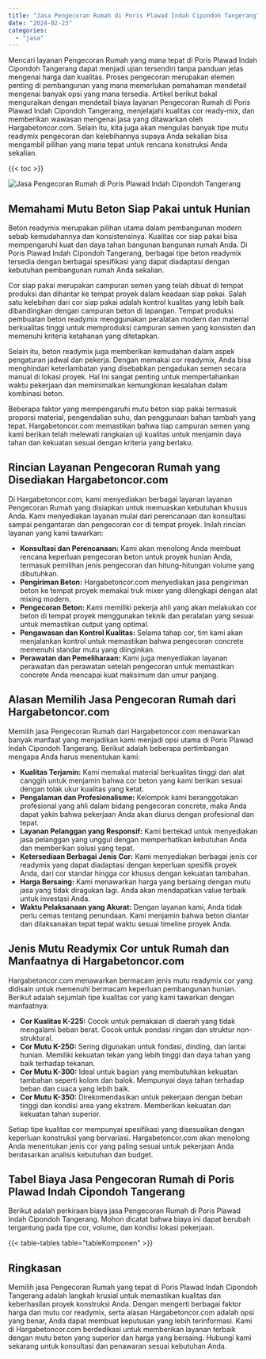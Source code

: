 ```yaml
---
title: "Jasa Pengecoran Rumah di Poris Plawad Indah Cipondoh Tangerang"
date: "2024-02-23"
categories: 
  - "jasa"
---
```



Mencari layanan Pengecoran Rumah yang mana tepat di Poris Plawad Indah Cipondoh Tangerang dapat menjadi ujian tersendiri tanpa panduan jelas mengenai harga dan kualitas. Proses pengecoran merupakan elemen penting di pembangunan yang mana memerlukan pemahaman mendetail mengenai banyak opsi yang mana tersedia. Artikel berikut bakal menguraikan dengan mendetail biaya layanan Pengecoran Rumah di Poris Plawad Indah Cipondoh Tangerang, menjelajahi kualitas cor ready-mix, dan memberikan wawasan mengenai jasa yang ditawarkan oleh Hargabetoncor.com. Selain itu, kita juga akan mengulas banyak tipe mutu readymix pengecoran dan kelebihannya supaya Anda sekalian bisa mengambil pilihan yang mana tepat untuk rencana konstruksi Anda sekalian.

{{< toc >}}

![Jasa Pengecoran Rumah di Poris Plawad Indah Cipondoh Tangerang](https://hargareadymixid.github.io/hbc/readymix-hbc%20(15).png)

## Memahami Mutu Beton Siap Pakai untuk Hunian

Beton readymix merupakan pilihan utama dalam pembangunan modern sebab kemudahannya dan konsistensinya. Kualitas cor siap pakai bisa mempengaruhi kuat dan daya tahan bangunan bangunan rumah Anda. Di Poris Plawad Indah Cipondoh Tangerang, berbagai tipe beton readymix tersedia dengan berbagai spesifikasi yang dapat diadaptasi dengan kebutuhan pembangunan rumah Anda sekalian.

Cor siap pakai merupakan campuran semen yang telah dibuat di tempat produksi dan dihantar ke tempat proyek dalam keadaan siap pakai. Salah satu kelebihan dari cor siap pakai adalah kontrol kualitas yang lebih baik dibandingkan dengan campuran beton di lapangan. Tempat produksi pembuatan beton readymix menggunakan peralatan modern dan material berkualitas tinggi untuk memproduksi campuran semen yang konsisten dan memenuhi kriteria ketahanan yang ditetapkan.

Selain itu, beton readymix juga memberikan kemudahan dalam aspek pengaturan jadwal dan pekerja. Dengan memakai cor readymix, Anda bisa menghindari keterlambatan yang disebabkan pengadukan semen secara manual di lokasi proyek. Hal ini sangat penting untuk mempertahankan waktu pekerjaan dan meminimalkan kemungkinan kesalahan dalam kombinasi beton.

Beberapa faktor yang mempengaruhi mutu beton siap pakai termasuk proporsi material, pengendalian suhu, dan penggunaan bahan tambah yang tepat. Hargabetoncor.com memastikan bahwa tiap campuran semen yang kami berikan telah melewati rangkaian uji kualitas untuk menjamin daya tahan dan kekuatan sesuai dengan kriteria yang berlaku.

## Rincian Layanan Pengecoran Rumah yang Disediakan Hargabetoncor.com

Di Hargabetoncor.com, kami menyediakan berbagai layanan layanan Pengecoran Rumah yang disiapkan untuk memuaskan kebutuhan khusus Anda. Kami menyediakan layanan mulai dari perencanaan dan konsultasi sampai pengantaran dan pengecoran cor di tempat proyek. Inilah rincian layanan yang kami tawarkan:

- **Konsultasi dan Perencanaan:** Kami akan menolong Anda membuat rencana keperluan pengecoran beton untuk proyek hunian Anda, termasuk pemilihan jenis pengecoran dan hitung-hitungan volume yang dibutuhkan.
- **Pengiriman Beton:** Hargabetoncor.com menyediakan jasa pengiriman beton ke tempat proyek memakai truk mixer yang dilengkapi dengan alat mixing modern.
- **Pengecoran Beton:** Kami memiliki pekerja ahli yang akan melakukan cor beton di tempat proyek menggunakan teknik dan peralatan yang sesuai untuk memastikan output yang optimal.
- **Pengawasan dan Kontrol Kualitas:** Selama tahap cor, tim kami akan menjalankan kontrol untuk memastikan bahwa pengecoran concrete memenuhi standar mutu yang diinginkan.
- **Perawatan dan Pemeliharaan:** Kami juga menyediakan layanan perawatan dan perawatan setelah pengecoran untuk memastikan concrete Anda mencapai kuat maksimum dan umur panjang.

## Alasan Memilih Jasa Pengecoran Rumah dari Hargabetoncor.com

Memilih jasa Pengecoran Rumah dari Hargabetoncor.com menawarkan banyak manfaat yang menjadikan kami menjadi opsi utama di Poris Plawad Indah Cipondoh Tangerang. Berikut adalah beberapa pertimbangan mengapa Anda harus menentukan kami:

- **Kualitas Terjamin:** Kami memakai material berkualitas tinggi dan alat canggih untuk menjamin bahwa cor beton yang kami berikan sesuai dengan tolak ukur kualitas yang ketat.
- **Pengalaman dan Profesionalisme:** Kelompok kami beranggotakan profesional yang ahli dalam bidang pengecoran concrete, maka Anda dapat yakin bahwa pekerjaan Anda akan diurus dengan profesional dan tepat.
- **Layanan Pelanggan yang Responsif:** Kami bertekad untuk menyediakan jasa pelanggan yang unggul dengan memperhatikan kebutuhan Anda dan memberikan solusi yang tepat.
- **Ketersediaan Berbagai Jenis Cor:** Kami menyediakan berbagai jenis cor readymix yang dapat diadaptasi dengan keperluan spesifik proyek Anda, dari cor standar hingga cor khusus dengan kekuatan tambahan.
- **Harga Bersaing:** Kami menawarkan harga yang bersaing dengan mutu jasa yang tidak diragukan lagi. Anda akan mendapatkan value terbaik untuk investasi Anda.
- **Waktu Pelaksanaan yang Akurat:** Dengan layanan kami, Anda tidak perlu cemas tentang penundaan. Kami menjamin bahwa beton diantar dan dilaksanakan tepat tepat waktu sesuai timeline proyek Anda.

## Jenis Mutu Readymix Cor untuk Rumah dan Manfaatnya di Hargabetoncor.com

Hargabetoncor.com menawarkan bermacam jenis mutu readymix cor yang didisain untuk memenuhi bermacam keperluan pembangunan hunian. Berikut adalah sejumlah tipe kualitas cor yang kami tawarkan dengan manfaatnya:

- **Cor Kualitas K-225:** Cocok untuk pemakaian di daerah yang tidak mengalami beban berat. Cocok untuk pondasi ringan dan struktur non-struktural.
- **Cor Mutu K-250:** Sering digunakan untuk fondasi, dinding, dan lantai hunian. Memiliki kekuatan tekan yang lebih tinggi dan daya tahan yang baik terhadap tekanan.
- **Cor Mutu K-300:** Ideal untuk bagian yang membutuhkan kekuatan tambahan seperti kolom dan balok. Mempunyai daya tahan terhadap beban dan cuaca yang lebih baik.
- **Cor Mutu K-350:** Direkomendasikan untuk pekerjaan dengan beban tinggi dan kondisi area yang ekstrem. Memberikan kekuatan dan kekuatan tahan superior.

Setiap tipe kualitas cor mempunyai spesifikasi yang disesuaikan dengan keperluan konstruksi yang bervariasi. Hargabetoncor.com akan menolong Anda menentukan jenis cor yang paling sesuai untuk pekerjaan Anda berdasarkan analisis kebutuhan dan budget.

## Tabel Biaya Jasa Pengecoran Rumah di Poris Plawad Indah Cipondoh Tangerang

Berikut adalah perkiraan biaya jasa Pengecoran Rumah di Poris Plawad Indah Cipondoh Tangerang. Mohon dicatat bahwa biaya ini dapat berubah tergantung pada tipe cor, volume, dan kondisi lokasi pekerjaan.

{{< table-tables table="tableKomponen" >}}

## Ringkasan

Memilih jasa Pengecoran Rumah yang tepat di Poris Plawad Indah Cipondoh Tangerang adalah langkah krusial untuk memastikan kualitas dan keberhasilan proyek konstruksi Anda. Dengan mengerti berbagai faktor harga dan mutu cor readymix, serta alasan Hargabetoncor.com adalah opsi yang benar, Anda dapat membuat keputusan yang lebih terinformasi. Kami di Hargabetoncor.com berdedikasi untuk memberikan layanan terbaik dengan mutu beton yang superior dan harga yang bersaing. Hubungi kami sekarang untuk konsultasi dan penawaran sesuai kebutuhan Anda.
